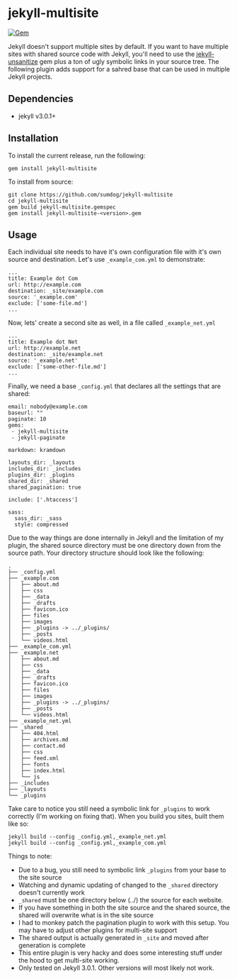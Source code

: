 jekyll-multisite
=================

[![Gem](https://img.shields.io/gem/v/jekyll-multisite.svg?style=plastic)]()

Jekyll doesn't support multiple sites by default. If you want to have multiple sites with shared source code with Jekyll, you'll need to use the [jekyll-unsanitize](https://github.com/sumdog/jekyll-unsanitize) gem plus a ton of ugly symbolic links in your source tree. The following plugin adds support for a sahred base that can be used in multiple Jekyll projects.  

Dependencies
--------

* jekyll v3.0.1+

Installation
------------

To install the current release, run the following:

    gem install jekyll-multisite

To install from source:

    git clone https://github.com/sumdog/jekyll-multisite
    cd jekyll-multisite
    gem build jekyll-multisite.gemspec
    gem install jekyll-multisite-<version>.gem

Usage
-----

Each individual site needs to have it's own configuration file with it's own source and destination. Let's use `_example_com.yml` to demonstrate:

```
...
title: Example dot Com
url: http://example.com
destination: _site/example.com
source: '_example.com'
exclude: ['some-file.md']
...
```

Now, lets' create a second site as well, in a file called `_example_net.yml`

```
...
title: Example dot Net
url: http://example.net
destination: _site/example.net
source: '_example.net'
exclude: ['some-other-file.md']
...
```

Finally, we need a base `_config.yml` that declares all the settings that are shared:

```
email: nobody@example.com
baseurl: ""
paginate: 10
gems:
 - jekyll-multisite
 - jekyll-paginate

markdown: kramdown

layouts_dir: _layouts
includes_dir: _includes
plugins_dir: _plugins
shared_dir: _shared
shared_pagination: true

include: ['.htaccess']

sass:
  sass_dir: _sass
  style: compressed
```

Due to the way things are done internally in Jekyll and the limitation of my plugin, the shared source directory must be one directory down from the source path. Your directory structure should look like the following:

```
.
├── _config.yml
├── _example.com
│   ├── about.md
│   ├── css
│   ├── _data
│   ├── _drafts
│   ├── favicon.ico
│   ├── files
│   ├── images
│   ├── _plugins -> ../_plugins/
│   ├── _posts
│   └── videos.html
├── _example_com.yml
├── _example.net
│   ├── about.md
│   ├── css
│   ├── _data
│   ├── _drafts
│   ├── favicon.ico
│   ├── files
│   ├── images
│   ├── _plugins -> ../_plugins/
│   ├── _posts
│   └── videos.html
├── _example_net.yml
├── _shared
│   ├── 404.html
│   ├── archives.md
│   ├── contact.md
│   ├── css
│   ├── feed.xml
│   ├── fonts
│   ├── index.html
│   └── js
├── _includes
├── _layouts
└── _plugins
```

Take care to notice you still need a symbolic link for `_plugins` to work correctly (I'm working on fixing that). When you build you sites, built them like so:

    jekyll build --config _config.yml,_example_net.yml
    jekyll build --config _config.yml,_example_com.yml

Things to note:

* Due to a bug, you still need to symbolic link `_plugins` from your base to the site source
* Watching and dynamic updating of changed to the `_shared` directory doesn't currently work
* `_shared` must be one directory below (../) the source for each website.
* If you have something in both the site source and the shared source, the shared will overwrite what is in the site source
* I had to monkey patch the pagination plugin to work with this setup. You may have to adjust other plugins for multi-site support
* The shared output is actually generated in `_site` and moved after generation is complete
* This entire plugin is very hacky and does some interesting stuff under the hood to get multi-site working. 
* Only tested on Jekyll 3.0.1. Other versions will most likely not work.